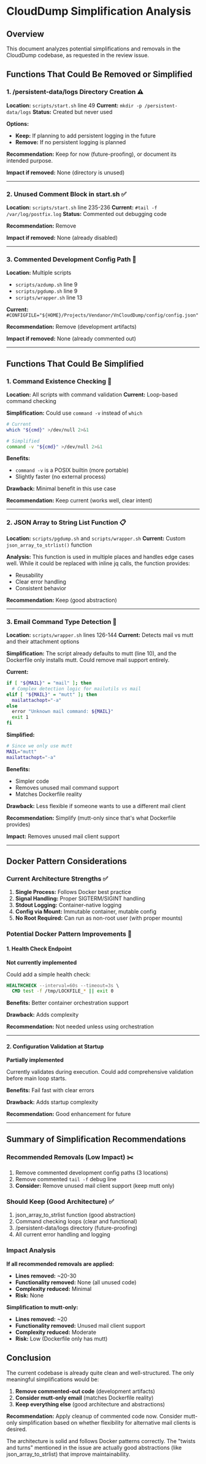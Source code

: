 # CloudDump Simplification Analysis

## Overview
This document analyzes potential simplifications and removals in the CloudDump codebase, as requested in the review issue.

## Functions That Could Be Removed or Simplified

### 1. /persistent-data/logs Directory Creation ⚠️
**Location:** `scripts/start.sh` line 49
**Current:** `mkdir -p /persistent-data/logs`
**Status:** Created but never used

**Options:**
- **Keep:** If planning to add persistent logging in the future
- **Remove:** If no persistent logging is planned

**Recommendation:** Keep for now (future-proofing), or document its intended purpose.

**Impact if removed:** None (directory is unused)

---

### 2. Unused Comment Block in start.sh ✅
**Location:** `scripts/start.sh` line 235-236
**Current:** `#tail -f /var/log/postfix.log`
**Status:** Commented out debugging code

**Recommendation:** Remove

**Impact if removed:** None (already disabled)

---

### 3. Commented Development Config Path 📝
**Location:** Multiple scripts
- `scripts/azdump.sh` line 9
- `scripts/pgdump.sh` line 9
- `scripts/wrapper.sh` line 13

**Current:** `#CONFIGFILE="${HOME}/Projects/Vendanor/VnCloudDump/config/config.json"`

**Recommendation:** Remove (development artifacts)

**Impact if removed:** None (already commented out)

---

## Functions That Could Be Simplified

### 1. Command Existence Checking 🔄
**Location:** All scripts with command validation
**Current:** Loop-based command checking

**Simplification:** Could use `command -v` instead of `which`
```bash
# Current
which "${cmd}" >/dev/null 2>&1

# Simplified
command -v "${cmd}" >/dev/null 2>&1
```

**Benefits:** 
- `command -v` is a POSIX builtin (more portable)
- Slightly faster (no external process)

**Drawback:** Minimal benefit in this use case

**Recommendation:** Keep current (works well, clear intent)

---

### 2. JSON Array to String List Function 📋
**Location:** `scripts/pgdump.sh` and `scripts/wrapper.sh`
**Current:** Custom `json_array_to_strlist()` function

**Analysis:** This function is used in multiple places and handles edge cases well. While it could be replaced with inline jq calls, the function provides:
- Reusability
- Clear error handling
- Consistent behavior

**Recommendation:** Keep (good abstraction)

---

### 3. Email Command Type Detection 📧
**Location:** `scripts/wrapper.sh` lines 126-144
**Current:** Detects mail vs mutt and their attachment options

**Simplification:** The script already defaults to mutt (line 10), and the Dockerfile only installs mutt. Could remove mail support entirely.

**Current:**
```bash
if [ "${MAIL}" = "mail" ]; then
  # Complex detection logic for mailutils vs mail
elif [ "${MAIL}" = "mutt" ]; then
  mailattachopt="-a"
else
  error "Unknown mail command: ${MAIL}"
  exit 1
fi
```

**Simplified:**
```bash
# Since we only use mutt
MAIL="mutt"
mailattachopt="-a"
```

**Benefits:**
- Simpler code
- Removes unused mail command support
- Matches Dockerfile reality

**Drawback:** Less flexible if someone wants to use a different mail client

**Recommendation:** Simplify (mutt-only since that's what Dockerfile provides)

**Impact:** Removes unused mail client support

---

## Docker Pattern Considerations

### Current Architecture Strengths ✅
1. **Single Process:** Follows Docker best practice
2. **Signal Handling:** Proper SIGTERM/SIGINT handling
3. **Stdout Logging:** Container-native logging
4. **Config via Mount:** Immutable container, mutable config
5. **No Root Required:** Can run as non-root user (with proper mounts)

### Potential Docker Pattern Improvements 🔄

#### 1. Health Check Endpoint
**Not currently implemented**

Could add a simple health check:
```dockerfile
HEALTHCHECK --interval=60s --timeout=3s \
  CMD test -f /tmp/LOCKFILE_* || exit 0
```

**Benefits:** Better container orchestration support

**Drawback:** Adds complexity

**Recommendation:** Not needed unless using orchestration

---

#### 2. Configuration Validation at Startup
**Partially implemented**

Currently validates during execution. Could add comprehensive validation before main loop starts.

**Benefits:** Fail fast with clear errors

**Drawback:** Adds startup complexity

**Recommendation:** Good enhancement for future

---

## Summary of Simplification Recommendations

### Recommended Removals (Low Impact) ✂️
1. Remove commented development config paths (3 locations)
2. Remove commented `tail -f` debug line
3. **Consider:** Remove unused mail client support (keep mutt only)

### Should Keep (Good Architecture) ✅
1. json_array_to_strlist function (good abstraction)
2. Command checking loops (clear and functional)
3. /persistent-data/logs directory (future-proofing)
4. All current error handling and logging

### Impact Analysis

**If all recommended removals are applied:**
- **Lines removed:** ~20-30
- **Functionality removed:** None (all unused code)
- **Complexity reduced:** Minimal
- **Risk:** None

**Simplification to mutt-only:**
- **Lines removed:** ~20
- **Functionality removed:** Unused mail client support
- **Complexity reduced:** Moderate
- **Risk:** Low (Dockerfile only has mutt)

## Conclusion

The current codebase is already quite clean and well-structured. The only meaningful simplifications would be:

1. **Remove commented-out code** (development artifacts)
2. **Consider mutt-only email** (matches Dockerfile reality)
3. **Keep everything else** (good architecture and abstractions)

**Recommendation:** Apply cleanup of commented code now. Consider mutt-only simplification based on whether flexibility for alternative mail clients is desired.

The architecture is solid and follows Docker patterns correctly. The "twists and turns" mentioned in the issue are actually good abstractions (like json_array_to_strlist) that improve maintainability.
